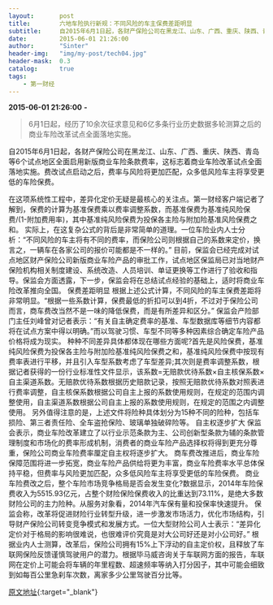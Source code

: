 ```yaml
---
layout:       post
title:        六地车险执行新规：不同风险的车主保费差距明显
subtitle:     自2015年6月1日起，各财产保险公司在黑龙江、山东、广西、重庆、陕西、青岛等6个试点地区全面启用新版商业车险条款费率。
date:         2015-06-01 21:26:00
author:       "Sinter"
header-img:   "img/my-post/tech04.jpg"
header-mask:  0.3
catalog:      true
tags:
    - 第一财经
---
```


**2015-06-01 21:26:00**  **-**

> 6月1日起，经历了10余次征求意见和6亿多条行业历史数据多轮测算之后的商业车险改革试点全面落地实施。

自2015年6月1日起，各财产保险公司在黑龙江、山东、广西、重庆、陕西、青岛等6个试点地区全面启用新版商业车险条款费率，这标志着商业车险改革试点全面落地实施。费改试点启动之后，费率与风险将更加匹配，众多低风险车主将享受更低的车险保费。

在这项系统性工程中，差异化定价无疑是最核心的关注点。第一财经客户端记者了解到，保费的计算为基准保费乘以费率调整系数，而基准保费为基准纯风险保费/(1-附加费用率)，其中基准纯风险保费为投保各主险与附加险基准风险保费之和。
实际上，在这复杂公式的背后是非常简单的道理。一位车险业内人士分析：“不同风险的车主将有不同的费率，而保险公司则根据自己的系数来定价，换言之，一辆车在各家公司的报价可能都是不一样的。”
目前，保监会已经完成对试点地区财产保险公司新版商业车险产品的审批工作，试点地区保监局已对当地财产保险机构相关制度建设、系统改造、人员培训、单证更换等工作进行了验收和指导。保监会方面透露，下一步，保监会将在总结试点经验的基础上，适时将商业车险改革推向全国。
保费差距明显
根据上述公式计算，不同风险的车主保费差距将非常明显。“根据一些系数计算，保费最低的折扣可以到4折，不过对于保险公司而言，商车费改当然不是一味的降低保费，而是有所差异和区分。”
保监会产险部门主任刘峰曾对记者表示：“有关自主确定费率的基准、车型数据库等细节内容都将在试点方案中得以明确。”而以驾驶习惯、车型不同等多种因素综合确定车险产品价格将成为现实。
种种不同差异具体都体现在哪些方面呢?首先是风险保费，基准纯风险保费为投保各主险与附加险基准纯风险保费之和，基准纯风险保费中按现有费率表进行平移，并且引入车型系数考虑了车型差异;其次则是费率调整系数，根据记者获得的一份行业标准性文件显示，该系数=无赔款优待系数×自主核保系数×自主渠道系数。无赔款优待系数根据历史赔款记录，按照无赔款优待系数对照表进行费率调整，自主核保系数根据公司自主上报的系数使用规则，在规定的范围内调整使用，自主渠道系数根据公司自主上报的系数使用规则，在规定的范围之内调整使用。
另外值得注意的是，上述文件将险种具体划分为15种不同的险种，包括车损险、第三者责任险、全车盗抢保险、玻璃单独破碎险等。
自主权逐步扩大
保监会表示，商业车险改革建立了以行业示范条款为主、公司创新型条款为辅的条款管理制度和市场化的费率形成机制，消费者的商业车险产品选择权将得到更充分尊重，保险公司商业车险费率厘定自主权将逐步扩大。
商车费改推进后，商业车险保障范围将进一步拓宽，商业车险产品供给将更为丰富，商业车险费率水平总体保持平稳，但费率与风险更加匹配，众多低风险车主将享受更低的车险保费。
商业车险费改之后，整个车险市场竞争格局是否会发生变化?数据显示，2014年车险保费收入为5515.93亿元，占整个财险保险保费收入的比重达到73.11%，是绝大多数财险公司的主力险种。从服务对象看，2014年汽车保有量和投保率快速提升。
保监会称，改革将促进财险行业转型升级，进一步激发市场活力，优化市场结构，引导财产保险公司转变竞争模式和发展方式。一位大型财险公司人士表示：“差异化定价对于格局的影响很难说，也很难评价究竟是对大公司好还是对小公司好。”
根据业内人士测算，改革后，保险公司拥有15%上下浮动的自主定价权，且释放了车联网保险反馈谨慎驾驶用户的潜力。根据毕马威咨询关于车联网方面的报告，车联网在定价上可能会将车辆的年里程数、超速频率等纳入打分因子，其中可能会细致到如每百公里急刹车次数，离家多少公里驾驶百分比等。


[原文地址](http://www.yicai.com/news/4625999.html){:target="_blank"}


